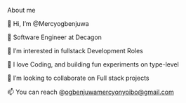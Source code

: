 About me

👋 Hi, I’m @Mercyogbenjuwa

💼 Software Engineer at Decagon

👀 I’m interested in fullstack Development Roles

🌱 I love Coding, and building fun experiments on type-level

💞️ I’m looking to collaborate on Full stack projects

📫 You can reach @ogbenjuwamercyonyoibo@gmail.com
